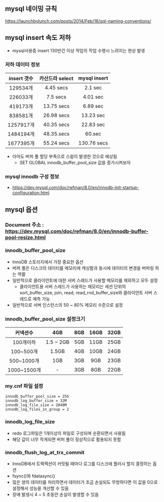 ## mysql 네이밍 규칙
https://launchbylunch.com/posts/2014/Feb/16/sql-naming-conventions/

## mysql insert 속도 저하
* mysql사용중 insert 130만건 이상 작업의 작업 수행시 느려지는 현상 발생
### 저하 데이터 정보
|insert 갯수|카산드라 select|mysql insert|
|:--:|:--:|:--:|
|129534개|4.45 secs|2.1 sec|
|226033개|7.5 secs|4.01 sec|
|419173개|13.75 secs|6.89 sec|
|838581개|26.98 secs|13.23 sec|
|1257917개|40.35 secs|22.83 sec|
|1484194개|48.35.secs|60.sec|
|1677395개|55.24 secs|130.76 secs|

* 아마도 버퍼 풀 할당 부족으로 스왑이 발생한 것으로 예상됨
  * SET GLOBAL innodb_buffer_pool_size 값을 증가시켜보자

### mysql innodb 구성 정보
* https://dev.mysql.com/doc/refman/8.0/en/innodb-init-startup-configuration.html

## mysql 옵션
### Document 주소 : https://dev.mysql.com/doc/refman/8.0/en/innodb-buffer-pool-resize.html
### innodb_buffer_pool_size
  * InnoDB 스토리지에서 가장 중요한 옵션 
  * 버퍼 풀은 디스크의 데이터를 메모리에 캐싱함과 동시에 데이터의 변경을 버퍼링 하는 역활
  * 일반적으로 클라이언트에 대한 서버 스레드가 사용할 메모리를 제외하고 모두 설정
    * 클라이언트용 서버 스레드가 사용하는 메모리는 세션 단위의 sort_buffer_size, join, read, read_rnd_buffer_size와 클라이언트 서버 스레드로 예측 가능
  * 일반적으로 서버 인스턴스의 50 ~ 80% 메모리 수준으로 설정   
### innodb_buffer_pool_size 설정크기
|커넥션수|4GB|8GB|16GB|32GB|
|:--:|:--:|:--:|:--:|:--:|
|100개이하|1.5 ~ 2GB|5GB|11GB|25GB|
|100~500개|1.5GB|4GB|10GB|24GB|
|500~1000개|1GB|3GB|9GB|23GB|
|1000~1500개|-|3GB|8GB|22GB|
### my.cnf 파일 설정
```
innodb_buffer_pool_size = 25G
innodb_log_buffer_size = 32M
innodb_log_file_size = 2048M
innodb_log_files_in_group = 2
```

### innodb_log_file_size
* redo 로그파일은 1개이상의 파일로 구성되며 순환되면서 사용됨 
* 해당 값이 너무 작게되면 버퍼 풀이 정상적으로 활용되지 못함
  
### innodb_flush_log_at_trx_commit
* InnoDB에서 트랙젝션이 커밋될 때마다 로그를 디스크에 플러시 할지 결정하는 옵션
* fsync()와 fdatasync()
* 많은 양의 데이터를 처리하면서 데이터가 조금 손실되도 무방하다면 이 값을 0으로 설정해서 성능을 개선할 수 있음
* 장애 발생시 4 ~ 5 초동안 손실이 발생할 수 있음